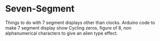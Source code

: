# Seven-Segment
Things to do with 7 segment displays other than clocks.
Arduino code to make 7 segment display show Cycling zeros,
figure of 8,
non alphanumerical characters to give an alien type effect. 
